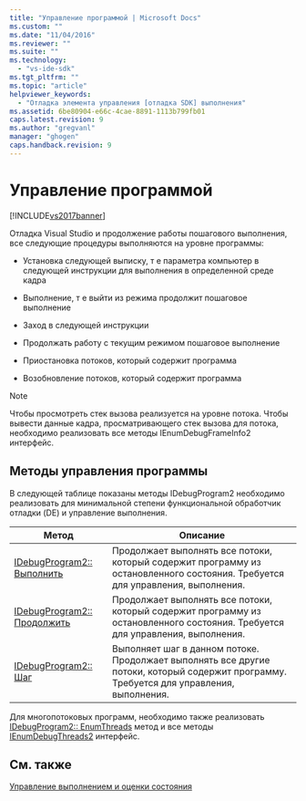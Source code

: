 ```yaml
---
title: "Управление программой | Microsoft Docs"
ms.custom: ""
ms.date: "11/04/2016"
ms.reviewer: ""
ms.suite: ""
ms.technology: 
  - "vs-ide-sdk"
ms.tgt_pltfrm: ""
ms.topic: "article"
helpviewer_keywords: 
  - "Отладка элемента управления [отладка SDK] выполнения"
ms.assetid: 6be80904-e66c-4cae-8891-1113b799fb01
caps.latest.revision: 9
ms.author: "gregvanl"
manager: "ghogen"
caps.handback.revision: 9
---
```

# Управление программой
[!INCLUDE[vs2017banner](../../code-quality/includes/vs2017banner.md)]

Отладка Visual Studio и продолжение работы пошагового выполнения, все следующие процедуры выполняются на уровне программы:  
  
-   Установка следующей выписку, т е параметра компьютер в следующей инструкции для выполнения в определенной среде кадра  
  
-   Выполнение, т е выйти из режима продолжит пошаговое выполнение  
  
-   Заход в следующей инструкции  
  
-   Продолжать работу с текущим режимом пошаговое выполнение  
  
-   Приостановка потоков, который содержит программа  
  
-   Возобновление потоков, который содержит программа  
  
> [!NOTE]
>  Чтобы просмотреть стек вызова реализуется на уровне потока.  Чтобы вывести данные кадра, просматривающего стек вызова для потока, необходимо реализовать все методы IEnumDebugFrameInfo2 интерфейс.  
  
## Методы управления программы  
 В следующей таблице показаны методы IDebugProgram2 необходимо реализовать для минимальной степени функциональной обработчик отладки \(DE\) и управление выполнения.  
  
|Метод|Описание|  
|-----------|--------------|  
|[IDebugProgram2:: Выполнить](../../extensibility/debugger/reference/idebugprogram2-execute.md)|Продолжает выполнять все потоки, который содержит программу из остановленного состояния.  Требуется для управления, выполнения.|  
|[IDebugProgram2:: Продолжить](../../extensibility/debugger/reference/idebugprogram2-continue.md)|Продолжает выполнять все потоки, который содержит программу из остановленного состояния.  Требуется для управления, выполнения.|  
|[IDebugProgram2:: Шаг](../../extensibility/debugger/reference/idebugprogram2-step.md)|Выполняет шаг в данном потоке.  Продолжает выполнять все другие потоки, который содержит программу.  Требуется для управления, выполнения.|  
  
 Для многопотоковых программ, необходимо также реализовать [IDebugProgram2:: EnumThreads](../../extensibility/debugger/reference/idebugprogram2-enumthreads.md) метод и все методы   [IEnumDebugThreads2](../../extensibility/debugger/reference/ienumdebugthreads2.md) интерфейс.  
  
## См. также  
 [Управление выполнением и оценки состояния](../../extensibility/debugger/execution-control-and-state-evaluation.md)
